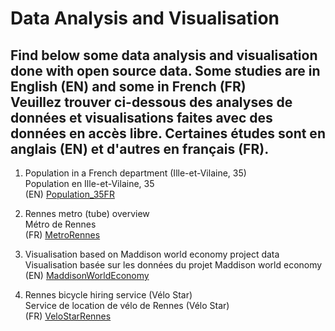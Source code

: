 # Data Analysis and Visualisation

Find below some data analysis and visualisation done with open source data. Some studies are in English (EN) and some in French (FR)
<br> Veuillez trouver ci-dessous des analyses de données et visualisations faites avec des données en accès libre. Certaines études sont en anglais (EN) et d'autres en français (FR).
---
1. Population in a French department (Ille-et-Vilaine, 35)
<br>  Population en Ille-et-Vilaine, 35
<br> (EN) [Population_35FR](https://github.com/FlorentDSGree/Population_35FR)

2. Rennes metro (tube) overview
<br>  Métro de Rennes
<br> (FR) [MetroRennes](https://github.com/FlorentDSGree/MetroRennes/blob/master/MetroRennes/ReadMe.md)

3. Visualisation based on Maddison world economy project data
<br>  Visualisation basée sur les données du projet Maddison world economy
<br> (EN) [MaddisonWorldEconomy](https://florentdsgree.github.io/MaddisonWorldEconomy_2018/)

4. Rennes bicycle hiring service (Vélo Star)
<br>  Service de location de vélo de Rennes (Vélo Star)
<br> (FR) [VeloStarRennes](https://florentdsgree.github.io/VeloStarRennes/)
